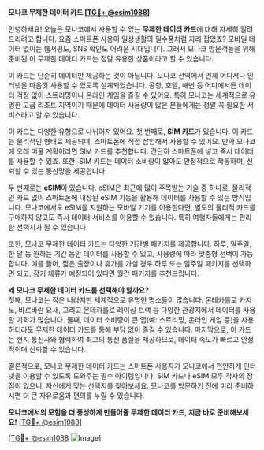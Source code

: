 **모나코 무제한 데이터 카드 [[TG💪+ @esim1088](https://t.me/s/esim1088)]**

안녕하세요! 오늘은 모나코에서 사용할 수 있는 **무제한 데이터 카드**에 대해 자세히 알려드리려고 합니다. 요즘 스마트폰 사용이 일상생활의 필수품처럼 자리 잡았죠? 모바일 데이터 없이는 웹서핑도, SNS 확인도 어려운 시대입니다. 그래서 모나코 방문객들을 위해 준비된 이 무제한 데이터 카드는 정말 유용한 상품이라고 할 수 있습니다.

이 카드는 단순히 데이터만 제공하는 것이 아닙니다. 모나코 전역에서 언제 어디서나 인터넷을 마음껏 사용할 수 있도록 설계되었습니다. 공항, 호텔, 해변 등 어디에서든 데이터 걱정 없이 스트리밍이나 온라인 게임을 즐길 수 있어요. 특히 모나코는 세계적으로 유명한 고급 리조트 지역이기 때문에 데이터 사용량이 많은 분들에게는 정말 꼭 필요한 서비스라고 할 수 있습니다.

이 카드는 다양한 유형으로 나뉘어져 있어요. 첫 번째로, **SIM 카드**가 있습니다. 이 카드는 물리적인 형태로 제공되며, 스마트폰에 직접 삽입해서 사용할 수 있어요. 만약 모나코에 오래 머물 계획이라면 SIM 카드를 추천합니다. 간단히 스마트폰에 넣고 즉시 데이터를 사용할 수 있죠. 또한, SIM 카드는 데이터 소비량이 많아도 안정적으로 작동하며, 신뢰할 수 있는 통신망을 제공합니다.

두 번째로는 **eSIM**이 있습니다. eSIM은 최근에 많이 주목받는 기술 중 하나로, 물리적인 카드 없이 스마트폰에 내장된 eSIM 기능을 활용해 데이터를 사용할 수 있는 방식입니다. 모나코에서도 eSIM을 지원하는 모바일 기기를 이용한다면, 별도의 물리적 카드를 구매하지 않고도 즉시 데이터 서비스를 이용할 수 있습니다. 특히 여행자들에게는 편리한 선택지가 될 수 있습니다.

또한, 모나코 무제한 데이터 카드는 다양한 기간별 패키지를 제공합니다. 하루, 일주일, 한 달 등 원하는 기간 동안 데이터를 사용할 수 있고, 사용량에 따라 맞춤형 선택이 가능합니다. 예를 들어, 짧은 출장이나 휴가를 가실 경우 하루 또는 일주일 패키지를 선택하면 되고, 장기 체류가 예정되어 있다면 월간 패키지를 추천드립니다.

**왜 모나코 무제한 데이터 카드를 선택해야 할까요?**  
첫째, 모나코는 작은 나라지만 세계적으로 유명한 명소들이 많습니다. 몬테카를로 카지노, 바르바란 요새, 그리고 몬테카를로 레이싱 트랙 등 다양한 관광지에서 데이터를 사용할 기회가 많습니다. 둘째, 데이터 소비량이 큰 앱(예: 스트리밍, 온라인 게임 등)을 사용하더라도 무제한 데이터 카드를 통해 부담 없이 즐길 수 있습니다. 마지막으로, 이 카드는 현지 통신사와 협력하여 최고의 통신 품질을 제공하므로, 데이터 속도가 빠르고 안정적이며 신뢰할 수 있습니다.

결론적으로, 모나코 무제한 데이터 카드는 스마트폰 사용자가 모나코에서 편안하게 인터넷을 이용할 수 있도록 도와주는 필수 아이템입니다. SIM 카드나 eSIM 모두 각자의 장점이 있으니, 자신에게 맞는 선택지를 찾아보세요. 모나코를 방문하기 전에 미리 준비하시면 더 큰 자유로움과 편의를 누릴 수 있습니다.

**모나코에서의 모험을 더 풍성하게 만들어줄 무제한 데이터 카드, 지금 바로 준비해보세요!** [[TG💪+ @esim1088](https://t.me/s/esim1088)]

[[TG💪+ @esim1088](https://t.me/s/esim1088) ![Image](https://i.postimg.cc/Y0z9fWf4/image.png)]